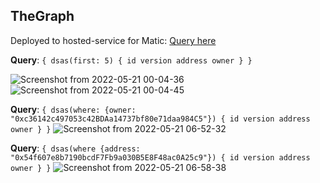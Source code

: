 ## TheGraph

Deployed to hosted-service for Matic: [Query here](https://api.thegraph.com/subgraphs/name/richa-iitr/dsa)

**Query**: 
`{
  dsas(first: 5) {
    id
    version
    address
    owner
  }
}`

![Screenshot from 2022-05-21 00-04-36](https://user-images.githubusercontent.com/76250660/169591595-6de6db5d-30a6-4ffe-b6ed-2b6ee304aeba.png)
![Screenshot from 2022-05-21 00-04-45](https://user-images.githubusercontent.com/76250660/169591612-9d5884db-2d01-4ece-8ecc-81411130ea2f.png)

**Query**: 
`{
  dsas(where: {owner: "0xc36142c497053c42BDAa14737bf80e71daa984C5"}) {
    id
    version
    address
    owner
  }
}`
![Screenshot from 2022-05-21 06-52-32](https://user-images.githubusercontent.com/76250660/169629054-0fad3431-ad14-454f-8e08-15c8316abb7a.png)

**Query**: 
`{
  dsas(where {address: "0x54f607e8b7190bcdF7Fb9a030B5E8F48ac0A25c9"}) {
    id
    version
    address
    owner
  }
}`
![Screenshot from 2022-05-21 06-58-38](https://user-images.githubusercontent.com/76250660/169629251-0203f786-de3d-45bc-a73b-c1ed7a049c22.png)

